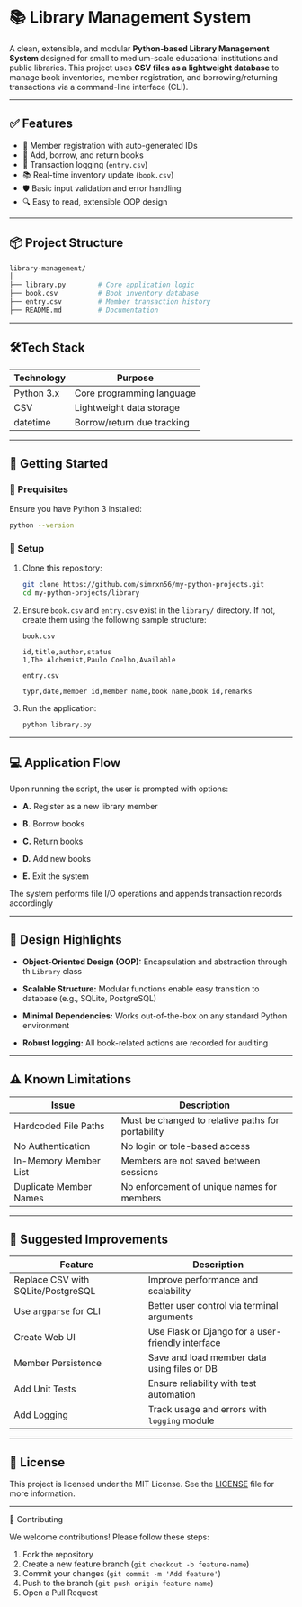 # 📚 Library Management System

A clean, extensible, and modular **Python-based Library Management System** designed for small to medium-scale educational institutions and public libraries. This project uses **CSV files as a lightweight database** to manage book inventories, member registration, and borrowing/returning transactions via a command-line interface (CLI).

---

## ✅ Features

- 👥 Member registration with auto-generated IDs  
- 📖 Add, borrow, and return books  
- 🧾 Transaction logging (`entry.csv`)  
- 📚 Real-time inventory update (`book.csv`)  
- 🛡️ Basic input validation and error handling  
- 🔍 Easy to read, extensible OOP design  

---

## 📦 Project Structure

```bash
library-management/
│
├── library.py        # Core application logic
├── book.csv          # Book inventory database
├── entry.csv         # Member transaction history
├── README.md         # Documentation
```

---

## 🛠️Tech Stack

| Technology | Purpose |
| --- | --- |
| Python 3.x | Core programming language |
| CSV |  Lightweight data storage |
| datetime | Borrow/return due tracking |

---

## 🚀 Getting Started

### 🔧 Prequisites
Ensure you have Python 3 installed:
```bash
python --version
```

### 📂 Setup

1. Clone this repository:
   ```bash
   git clone https://github.com/simrxn56/my-python-projects.git
   cd my-python-projects/library
   ```
   
2. Ensure `book.csv` and `entry.csv` exist in the `library/` directory. If not, create them using the following sample structure:
   
   `book.csv`
   ```csv
   id,title,author,status
   1,The Alchemist,Paulo Coelho,Available
   ```

   `entry.csv`
   ```csv
   typr,date,member id,member name,book name,book id,remarks
   ```
   
3. Run the application:
   ```bash
   python library.py
   ```

---

## 💻 Application Flow

Upon running the script, the user is prompted with options:

- **A.** Register as a new library member
* **B.** Borrow books
+ **C.** Return books
- **D.** Add new books
* **E.** Exit the system

The system performs file I/O operations and appends transaction records accordingly

---

## 📌 Design Highlights

- **Object-Oriented Design (OOP):** Encapsulation and abstraction through th `Library` class
* **Scalable Structure:** Modular functions enable easy transition to database (e.g., SQLite, PostgreSQL)
+ **Minimal Dependencies:** Works out-of-the-box on any standard Python environment
- **Robust logging:** All book-related actions are recorded for auditing

---

## ⚠️ Known Limitations

| **Issue** | **Description** |
| --- | --- |
|Hardcoded File Paths | Must be changed to relative paths for portability |
| No Authentication | No login or tole-based access |
| In-Memory Member List | Members are not saved between sessions |
| Duplicate Member Names | No enforcement of unique names for members |

---

## 🔄 Suggested Improvements

| **Feature** | **Description** |
| --- | --- |
| Replace CSV with SQLite/PostgreSQL | Improve performance and scalability |
| Use `argparse` for CLI | Better user control via terminal arguments |
| Create Web UI | Use Flask or Django for a user-friendly interface |
| Member Persistence | Save and load member data using files or DB |
| Add Unit Tests | Ensure reliability with test automation |
| Add Logging | Track usage and errors with `logging` module |

---

## 📜 License

This project is licensed under the MIT License. See the [LICENSE](LICENSE.txt) file for more information.

---

🤝 Contributing

We welcome contributions! Please follow these steps:
1. Fork the repository
2. Create a new feature branch (`git checkout -b feature-name`)
3. Commit your changes (`git commit -m 'Add feature'`)
4. Push to the branch (`git push origin feature-name`)
5. Open a Pull Request

